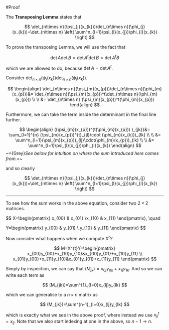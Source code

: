 #Proof

The **Transposing Lemma** states that 

$$
\det_{n\times n}(\psi_{j}(x_{k}))\det_{n\times n}(\phi_{j}(x_{k}))=\det_{n\times n} \left( \sum^n_{l=1}\psi_{l}(x_{j})\phi_{l}(x_{k}) \right)
$$

To prove the transposing Lemma, we will use the fact that

$$
\det A \det B = \det A^{t}\det B=\det A^tB
$$

which we are allowed to do, because $\det A=\det A^t$. 

Consider $\det_{n\times n}(\psi_{j}(x_{k}))\det_{n\times n}(\phi_{j}(x_{k}))$.

$$
\begin{align}
\det_{n\times n}(\psi_{m}(x_{p}))\det_{n\times n}(\phi_{m}(x_{p}))&= \det_{n\times n}(\psi_{m}(x_{p}))^t\det_{n\times n}(\phi_{m}(x_{p})) \\
 \\
&= \det_{n\times n} (\psi_{m}(x_{p}))^t(\phi_{m}(x_{p}))
\end{align}
$$

Furthermore, we can take the term inside the determinant in the final line further.

$$
\begin{align}
((\psi_{m}(x_{p}))^{t(\phi_{m}(x_{p})) )_{jk}}&= \sum_{l=1}^{n} (\psi_{m}(x_{p}))^{t}_{jl}\cdot (\phi_{m}(x_{k}))_{lk} \\
 \\
&= \sum^n_{l=1}(\psi_{m}(x_{p}))_{lj}\cdot(\phi_{m}(x_{p}))_{lk} \\
 \\
&= \sum^n_{l=1}\psi_{l}(x_{j})\phi_{l}(x_{k})
\end{align}
$$
~={Grey}*See below for intuition on where the sum introduced here comes from.*=~

and so clearly 

$$
\det_{n\times n}(\psi_{j}(x_{k}))\det_{n\times n}(\phi_{j}(x_{k}))=\det_{n\times n} \left( \sum^n_{l=1}\psi_{l}(x_{j})\phi_{l}(x_{k}) \right)
$$

---

To see how the sum works in the above equation, consider two $2\times 2$ matrices.

$$
X=\begin{pmatrix}
x_{00} & x_{01} \\x_{10} & x_{11}
\end{pmatrix}, \quad

Y=\begin{pmatrix}
y_{00} & y_{01} \\ y_{10} & y_{11}
\end{pmatrix}
$$

Now consider what happens when we compute $X^{t}Y$.

$$
M=X^{t}Y=\begin{pmatrix}
x_{00}y_{00}+x_{10}y_{10}&x_{00}y_{01}+x_{10}y_{11} \\ x_{01}y_{00}+x_{11}y_{10}&x_{01}y_{01}+x_{11}y_{11}
\end{pmatrix}
$$

Simply by inspection, we can say that $(M_{jk})=x_{0j}y_{0k}+x_{1j}y_{1k}$. And so we can write each term as 

$$
(M_{jk})=\sum^{1}_{l=0}x_{lj}y_{lk}
$$

which we can generalise to a $n\times n$ matrix as 

$$
(M_{jk})=\sum^{n-1}_{l=0}x_{lj}y_{lk}
$$

which is exactly what we see in the above proof, where instead we use $x_{jl}^t=x_{lj}$. Note that we also start indexing at one in the above, so $n-1\to n$.